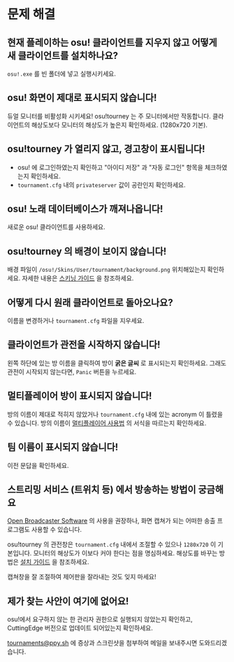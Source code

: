 # 문제 해결

## 현재 플레이하는 osu! 클라이언트를 지우지 않고 어떻게 새 클라이언트를 설치하나요? 

`osu!.exe` 를 빈 폴더에 넣고 실행시키세요.

## osu! 화면이 제대로 표시되지 않습니다!

듀얼 모니터를 비활성화 시키세요! osu!tourney 는 주 모니터에서만 작동합니다. 클라이언트의 해상도보다 모니터의 해상도가 높은지 확인하세요. (1280x720 기본).

## osu!tourney 가 열리지 않고, 경고창이 표시됩니다!

- osu! 에 로그인하였는지 확인하고 "아이디 저장" 과 "자동 로그인" 항목을 체크하였는지 확인하세요.
- `tournament.cfg` 내의 `privateserver` 값이 공란인지 확인하세요. 

## osu! 노래 데이터베이스가 깨져나옵니다!

새로운 osu! 클라이언트를 사용하세요.

## osu!tourney 의 배경이 보이지 않습니다!

배경 파일이 `/osu!/Skins/User/tournament/background.png` 위치해있는지 확인하세요.
자세한 내용은 [스키닝 가이드](/wiki/osu!_tournament_client/osu!tourney/Skinning) 을 참조하세요.

## 어떻게 다시 원래 클라이언트로 돌아오나요?

이름을 변경하거나 `tournament.cfg` 파일을 지우세요.

## 클라이언트가 관전을 시작하지 않습니다!

왼쪽 하단에 있는 방 이름을 클릭하여 방이 **굵은 글씨** 로 표시되는지 확인하세요.
그래도 관전이 시작되지 않는다면, `Panic` 버튼을 누르세요.

## 멀티플레이어 방이 표시되지 않습니다!

방의 이름이 제대로 적히지 않았거나 `tournament.cfg` 내에 있는 acronym 이 틀렸을 수 있습니다.
방의 이름이 [멀티플레이어 사용법](/wiki/osu!_tournament_client/osu!tourney/Multiplayer_usage) 의 서식을 따르는지 확인하세요.

## 팀 이름이 표시되지 않습니다!

이전 문답을 확인하세요.

## 스트리밍 서비스 (트위치 등) 에서 방송하는 방법이 궁금해요

[Open Broadcaster Software](https://obsproject.com/) 의 사용을 권장하나, 화면 캡쳐가 되는 어떠한 송출 프로그램도 사용할 수 있습니다.

osu!tourney 의 관전창은 `tournament.cfg` 내에서 조절할 수 있으나 `1280x720` 이 기본입니다. 모니터의 해상도가 이보다 커야 한다는 점을 명심하세요. 해상도를 바꾸는 방법은 [설치 가이드](/wiki/osu!_tournament_client/osu!tourney/Setup) 을 참조하세요. 

캡쳐창을 잘 조절하여 제어판을 잘라내는 것도 잊지 마세요!

## 제가 찾는 사안이 여기에 없어요!

osu!에서 요구하지 않는 한 관리자 권한으로 실행되지 않았는지 확인하고, CuttingEdge 버전으로 업데이트 되어있는지 확인하세요.

[tournaments@ppy.sh](mailto:tournaments@ppy.sh) 에 증상과 스크린샷을 첨부하여 메일을 보내주시면 도와드리겠습니다.

